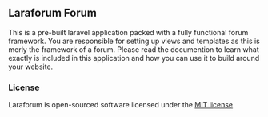 ## Laraforum Forum

This is a pre-built laravel application packed with a fully functional forum framework. You are responsible for setting up views and templates as this is merly the framework of a forum. Please read the documention to learn what exactly is included in this application and how you can use it to build around your website.

### License

Laraforum is open-sourced software licensed under the [MIT license](http://opensource.org/licenses/MIT)
